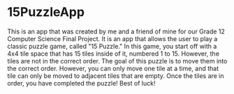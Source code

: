 # 15PuzzleApp

This is an app that was created by me and a friend of mine for our Grade 12 Computer Science Final Project. It is an app that allows the user to play a classic puzzle game, called "15 Puzzle." In this game, you start off with a 4x4 tile space that has 15 tiles inside of it, numbered 1 to 15. However, the tiles are not in the correct order. The goal of this puzzle is to move them into the correct order. However, you can only move one tile at a time, and that tile can only be moved to adjacent tiles that are empty. Once the tiles are in order, you have completed the puzzle! Best of luck!
